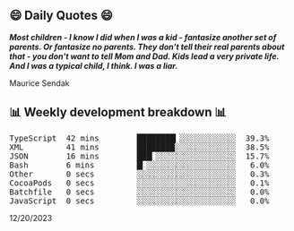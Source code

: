 ## 😄 Daily Quotes 😄

_**Most children - I know I did when I was a kid - fantasize another set of parents. Or fantasize no parents. They don't tell their real parents about that - you don't want to tell Mom and Dad. Kids lead a very private life. And I was a typical child, I think. I was a liar.**_

Maurice Sendak



## 📊 Weekly development breakdown 📊

<pre>TypeScript  42 mins        ████████▎░░░░░░░░░░░░  39.3%
XML         41 mins        ████████░░░░░░░░░░░░░  38.5%
JSON        16 mins        ███▎░░░░░░░░░░░░░░░░░  15.7%
Bash        6 mins         █▎░░░░░░░░░░░░░░░░░░░   6.0%
Other       0 secs         ░░░░░░░░░░░░░░░░░░░░░   0.3%
CocoaPods   0 secs         ░░░░░░░░░░░░░░░░░░░░░   0.1%
Batchfile   0 secs         ░░░░░░░░░░░░░░░░░░░░░   0.0%
JavaScript  0 secs         ░░░░░░░░░░░░░░░░░░░░░   0.0%</pre>

12/20/2023